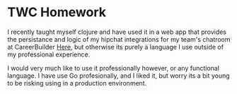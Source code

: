 # TWC Homework

I recently taught myself clojure and have used it in a web app that provides the persistance and logic of my hipchat integrations for my team's chatroom at CareerBuilder [Here](https://github.com/cmm0004/jobluv), but otherwise its purely a language I use outside of my professional experience.

I would very much like to use it professionally however, or any functional language. I have use Go profesionally, and I liked it, but worry its a bit young to be risking using in a production environment.
